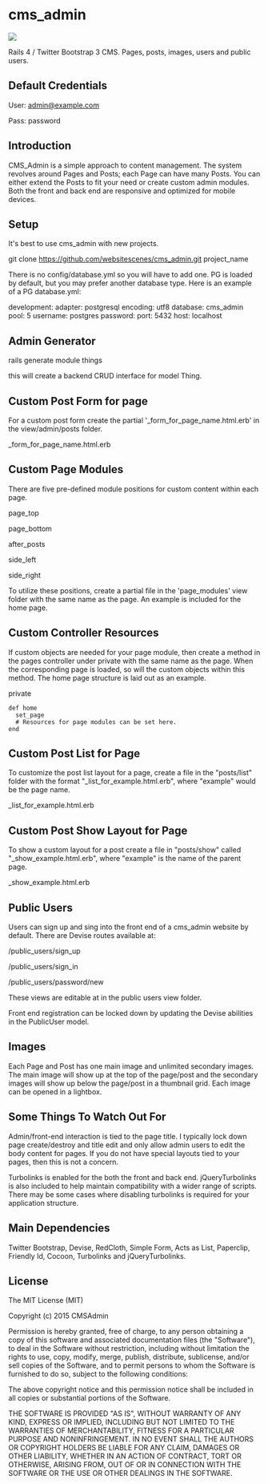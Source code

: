 cms_admin
==========

<img src="http://placehold.it/350x150" />

Rails 4 / Twitter Bootstrap 3 CMS. Pages, posts, images, users and public users.


Default Credentials
-------------------

  User: admin@example.com

  Pass: password


Introduction
-------------------

CMS_Admin is a simple approach to content management. The system revolves around Pages and Posts; each Page can have many Posts. You can either extend the Posts to fit your need or create custom admin modules. Both the front and back end are responsive and optimized for mobile devices.


Setup
--------------------

It's best to use cms_admin with new projects.

  git clone https://github.com/websitescenes/cms_admin.git project_name

There is no config/database.yml so you will have to add one. PG is loaded by default, but you may prefer another database type. Here is an example of a PG database.yml:

  development:
  adapter: postgresql
  encoding: utf8
  database: cms_admin
  pool: 5
  username: postgres
  password: 
  port: 5432 
  host: localhost


Admin Generator
--------------------

  rails generate module things


this will create a backend CRUD interface for model Thing.


Custom Post Form for page
--------------------

For a custom post form create the partial '_form_for_page_name.html.erb' in the view/admin/posts folder.

  _form_for_page_name.html.erb


Custom Page Modules
-------------------


There are five pre-defined module positions for custom content within each page.

  page_top

  page_bottom

  after_posts

  side_left

  side_right

To utilize these positions, create a partial file in the 'page_modules' view folder with the same name as the page. An example is included for the home page.


Custom Controller Resources
----------------------

If custom objects are needed for your page module, then create a method in the pages controller under private with the same name as the page. When the corresponding page is loaded, so will the custom objects within this method. The home page structure is laid out as an example.

  private
  
    def home
      set_page
      # Resources for page modules can be set here.
    end


Custom Post List for Page
---------------------

To customize the post list layout for a page, create a file in the "posts/list" folder with the format "_list_for_example.html.erb", where "example" would be the page name.

  _list_for_example.html.erb


Custom Post Show Layout for Page
---------------------

To show a custom layout for a post create a file in "posts/show" called "_show_example.html.erb", where "example" is the name of the parent page.
  
  _show_example.html.erb
  

Public Users
-------------------

Users can sign up and sing into the front end of a cms_admin website by default.
There are Devise routes available at:

  /public_users/sign_up

  /public_users/sign_in

  /public_users/password/new


These views are editable at in the public users view folder.

Front end registration can be locked down by updating the Devise abilities in the PublicUser model.


Images
-------------------

Each Page and Post has one main image and unlimited secondary images. The main image will show up at the top of the page/post and the secondary images will show up below the page/post in a thumbnail grid. Each image can be opened in a lightbox.


Some Things To Watch Out For
------------------


Admin/front-end interaction is tied to the page title. I typically lock down page create/destroy and title edit and only allow admin users to edit the body content for pages. If you do not have special layouts tied to your pages, then this is not a concern.


Turbolinks is enabled for the both the front and back end. jQueryTurbolinks is also included to help maintain compatibility with a wider range of scripts. There may be some cases where disabling turbolinks is required for your application structure.


Main Dependencies
-------------------


Twitter Bootstrap, Devise, RedCloth, Simple Form, Acts as List, Paperclip, Friendly Id, Cocoon, Turbolinks and jQueryTurbolinks.


License
--------------------

The MIT License (MIT)

Copyright (c) 2015 CMSAdmin

Permission is hereby granted, free of charge, to any person obtaining a copy
of this software and associated documentation files (the "Software"), to deal
in the Software without restriction, including without limitation the rights
to use, copy, modify, merge, publish, distribute, sublicense, and/or sell
copies of the Software, and to permit persons to whom the Software is
furnished to do so, subject to the following conditions:

The above copyright notice and this permission notice shall be included in all
copies or substantial portions of the Software.

THE SOFTWARE IS PROVIDED "AS IS", WITHOUT WARRANTY OF ANY KIND, EXPRESS OR
IMPLIED, INCLUDING BUT NOT LIMITED TO THE WARRANTIES OF MERCHANTABILITY,
FITNESS FOR A PARTICULAR PURPOSE AND NONINFRINGEMENT. IN NO EVENT SHALL THE
AUTHORS OR COPYRIGHT HOLDERS BE LIABLE FOR ANY CLAIM, DAMAGES OR OTHER
LIABILITY, WHETHER IN AN ACTION OF CONTRACT, TORT OR OTHERWISE, ARISING FROM,
OUT OF OR IN CONNECTION WITH THE SOFTWARE OR THE USE OR OTHER DEALINGS IN THE
SOFTWARE.
